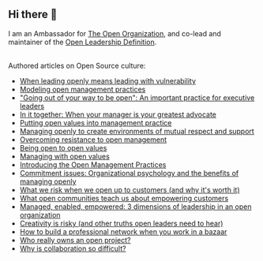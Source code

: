 ## Hi there 👋


I am an Ambassador for <a href=https://theopenorganization.org>The Open Organization</a>, and co-lead and maintainer of the <a href=https://theopenorganization.org/definition/open-leadership-definition/>Open Leadership Definition</a>.

<br>
Authored articles on Open Source culture: 
<ul>
<li> <a href=https://opensource.com/open-organization/21/10/open-management-vulnerability>When leading openly means leading with vulnerability</a></li>
<li> <a href=https://opensource.com/open-organization/21/9/modeling-open-management>Modeling open management practices</a></li>
<li> <a href=https://opensource.com/open-organization/21/3/open-practices-executive-leaders>"Going out of your way to be open": An important practice for executive leaders</a></li>
<li> <a href=https://opensource.com/open-organization/20/11/advocate-manager>In it together: When your manager is your greatest advocate</a></li>
<li> <a href=https://opensource.com/open-organization/20/10/putting-open-values-management-practice>Putting open values into management practice</a></li>
<li> <a href=https://opensource.com/open-organization/20/10/open-management-belonging-support>Managing openly to create environments of mutual respect and support</a></li>
<li> <a href=https://opensource.com/open-organization/20/9/overcoming-resistance-open-management>Overcoming resistance to open management</a></li>
<li> <a href=https://opensource.com/open-organization/20/8/being-open-to-open-values>Being open to open values</a></li>
<li> <a href=https://opensource.com/open-organization/managing-with-open-values>Managing with open values</a></li>
<li> <a href=https://opensource.com/open-organization/20/6/open-management-practices>Introducing the Open Management Practices</a></li>
<li> <a href=https://opensource.com/open-organization/20/5/commitment-engagement-org-psychology>Commitment issues: Organizational psychology and the benefits of managing openly</a></li>
<li> <a href=https://opensource.com/open-organization/19/12/customer-empowerment-trust>What we risk when we open up to customers (and why it's worth it)</a></li>
<li> <a href=https://opensource.com/open-organization/19/11/customer-empowerment-open-communities>What open communities teach us about empowering customers</a></li>
<li> <a href=https://opensource.com/open-organization/19/4/managed-enabled-empowered>Managed, enabled, empowered: 3 dimensions of leadership in an open organization</a></li>
<li> <a href=https://opensource.com/open-organization/18/10/open-leader-creativity-guide>Creativity is risky (and other truths open leaders need to hear)</a></li>
<li> <a href=https://opensource.com/open-organization/18/6/building-professional-social-networks-openly>How to build a professional network when you work in a bazaar</a></li>
<li> <a href=https://opensource.com/open-organization/18/4/rethinking-ownership-across-organization>Who really owns an open project?</a></li>
<li> <a href=https://opensource.com/open-organization/17/11/what-is-collaboration>Why is collaboration so difficult?</a></li>
<!-- <li> <a href= > </a></li> --> 

</ul>



<!--
**HeidiHVL/HeidiHVL** is a ✨ _special_ ✨ repository because its `README.md` (this file) appears on your GitHub profile.

Here are some ideas to get you started:

- 🔭 I’m currently working on ...
- 🌱 I’m currently learning ...
- 👯 I’m looking to collaborate on ...
- 🤔 I’m looking for help with ...
- 💬 Ask me about ...
- 📫 How to reach me: ...
- 😄 Pronouns: ...
- ⚡ Fun fact: ...
-->
